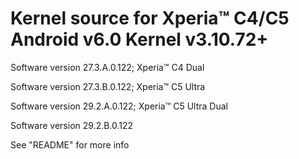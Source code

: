 # Kernel source for Xperia™ C4/C5 Android v6.0 Kernel v3.10.72+
Software version 27.3.A.0.122; Xperia™ C4 Dual

Software version 27.3.B.0.122; Xperia™ C5 Ultra

Software version 29.2.A.0.122; Xperia™ C5 Ultra Dual

Software version 29.2.B.0.122

See "README" for more info
